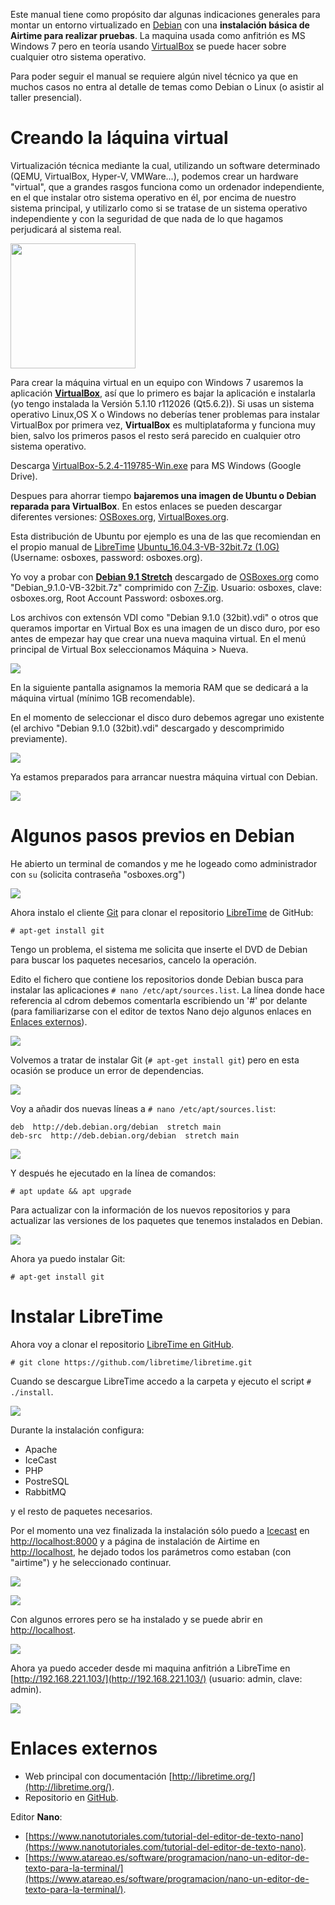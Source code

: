 Este manual tiene como propósito dar algunas indicaciones generales para montar un entorno virtualizado en [Debian](https://www.debian.org/index.es.html) con una **instalación básica de Airtime para realizar pruebas**. La maquina usada como anfitrión es MS Windows 7 pero en teoría usando [VirtualBox](https://www.virtualbox.org/) se puede hacer sobre cualquier otro sistema operativo. 

Para poder seguir el manual se requiere algún nivel técnico ya que en muchos casos no entra al detalle de temas como Debian o Linux (o asistir al taller presencial). 

# Creando la láquina virtual 

Virtualización técnica mediante la cual, utilizando un software determinado (QEMU, VirtualBox, Hyper-V, VMWare...), podemos crear un hardware "virtual", que a grandes rasgos funciona como un ordenador independiente, en el que instalar otro sistema operativo en él, por encima de nuestro sistema principal, y utilizarlo como si se tratase de un sistema operativo independiente y con la seguridad de que nada de lo que hagamos perjudicará al sistema real. 

<img src="https://upload.wikimedia.org/wikipedia/commons/d/d5/Virtualbox_logo.png" width="200" height="200" />

Para crear la máquina virtual en un equipo con Windows 7 usaremos la aplicación [**VirtualBox**](https://www.virtualbox.org/), así que lo primero es bajar la aplicación e instalarla (yo tengo instalada la Versión 5.1.10 r112026 (Qt5.6.2)). Si usas un sistema operativo Linux,OS X o Windows no deberías tener problemas para instalar VirtualBox por primera vez, **VirtualBox** es multiplataforma y funciona muy bien, salvo los primeros pasos el resto será parecido en cualquier otro sistema operativo.

Descarga [VirtualBox-5.2.4-119785-Win.exe](http://bit.ly/2ljC3oI) para MS Windows (Google Drive).

Despues para ahorrar tiempo **bajaremos una imagen de Ubuntu o Debian reparada para VirtualBox**. En estos enlaces se pueden descargar diferentes versiones: [OSBoxes.org](http://www.osboxes.org/), [VirtualBoxes.org](https://virtualboxes.org/).

Esta distribución de Ubuntu por ejemplo es una de las que recomiendan en el propio manual de [LibreTime](http://libretime.org/manual/preparing-the-server/)
 [Ubuntu_16.04.3-VB-32bit.7z (1.0G)](https://drive.google.com/file/d/0B_HAFnYs6Ur-N0d2MGMxWGI5Uzg/view?usp=sharing) (Username: osboxes, password: osboxes.org).

Yo voy a probar con [**Debian 9.1 Stretch**](https://www.debian.org/News/2017/20170722) descargado de [OSBoxes.org](http://www.osboxes.org/debian/) como "Debian_9.1.0-VB-32bit.7z" comprimido con [7-Zip](http://www.7-zip.org/). Usuario: osboxes, clave: osboxes.org, Root Account Password: osboxes.org.

Los archivos con extensón VDI como "Debian 9.1.0 (32bit).vdi" o otros que queramos importar en Virtual Box es una imagen de un disco duro, por eso antes de empezar hay que crear una nueva maquina virtual. En el menú principal de Virtual Box seleccionamos Máquina > Nueva. 

![](../img/libretime_y_virtualbox/07.png)

En la siguiente pantalla asignamos la memoria RAM que se dedicará a la máquina virtual (mínimo 1GB recomendable). 

En el momento de seleccionar el disco duro debemos agregar uno existente (el archivo "Debian 9.1.0 (32bit).vdi" descargado y descomprimido previamente).  

![](../img/libretime_y_virtualbox/08.png)

Ya estamos preparados para arrancar nuestra máquina virtual con Debian.

![](../img/libretime_y_virtualbox/01.png)

# Algunos pasos previos en Debian  

He abierto un terminal de comandos y me he logeado como administrador con `su` (solicita contraseña "osboxes.org")

![](../img/libretime_y_virtualbox/09.png)

Ahora instalo el cliente [Git](https://git-scm.com/) para clonar el repositorio [LibreTime](https://github.com/LibreTime/libretime) de GitHub:

```
# apt-get install git
```

Tengo un problema, el sistema me solicita que inserte el DVD de Debian para buscar los paquetes necesarios, cancelo la operación.

Edito el fichero que contiene los repositorios donde Debian busca para instalar las aplicaciones `# nano /etc/apt/sources.list`. La línea donde hace referencia al cdrom debemos comentarla escribiendo un '#' por delante (para familiarizarse con el editor de textos Nano dejo algunos enlaces en [Enlaces externos](libretime_y_virtualbox.md#enlaces-externos)).

![](../img/libretime_y_virtualbox/10.png)

Volvemos a tratar de instalar Git (`# apt-get install git`) pero en esta ocasión se produce un error de dependencias.

![](../img/libretime_y_virtualbox/11.png)

Voy a añadir dos nuevas líneas a `# nano /etc/apt/sources.list`:

```
deb  http://deb.debian.org/debian  stretch main
deb-src  http://deb.debian.org/debian  stretch main
```

![](../img/libretime_y_virtualbox/12.png)

Y después he ejecutado en la línea de comandos:
```
# apt update && apt upgrade
```

Para actualizar con la información de los nuevos repositorios y para actualizar las versiones de los paquetes que tenemos instalados en Debian.

![](../img/libretime_y_virtualbox/13.png)

Ahora ya puedo instalar Git:

```
# apt-get install git
```

# Instalar LibreTime

Ahora voy a clonar el repositorio [LibreTime en GitHub](https://github.com/libretime/libretime.git).

```
# git clone https://github.com/libretime/libretime.git
```

Cuando se descargue LibreTime accedo a la carpeta y ejecuto el script `# ./install`. 

![](../img/libretime_y_virtualbox/14.png)

Durante la instalación configura:

* Apache
* IceCast
* PHP
* PostreSQL
* RabbitMQ 

y el resto de paquetes necesarios.

Por el momento una vez finalizada la instalación sólo puedo a [Icecast](http://icecast.org/) en [http://localhost:8000](http://localhost:8000) y a página de instalación de Airtime en [http://localhost](http://localhost), he dejado todos los parámetros como estaban (con "airtime") y he seleccionado continuar.

![](../img/libretime_y_virtualbox/03.png)

![](../img/libretime_y_virtualbox/04.png)

Con algunos errores pero se ha instalado y se puede abrir en [http://localhost](http://localhost).

![](../img/libretime_y_virtualbox/05.png)

Ahora ya puedo acceder desde mi maquina anfitrión a LibreTime en [http://192.168.221.103/](http://192.168.221.103/) (usuario: admin, clave: admin).

![](../img/libretime_y_virtualbox/06.png)

# Enlaces externos

* Web principal con documentación [http://libretime.org/](http://libretime.org/).
* Repositorio en [GitHub](https://github.com/LibreTime/libretime/).

Editor **Nano**:

* [https://www.nanotutoriales.com/tutorial-del-editor-de-texto-nano](https://www.nanotutoriales.com/tutorial-del-editor-de-texto-nano).
* [https://www.atareao.es/software/programacion/nano-un-editor-de-texto-para-la-terminal/](https://www.atareao.es/software/programacion/nano-un-editor-de-texto-para-la-terminal/).